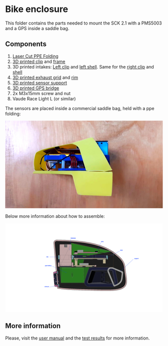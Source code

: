 # Bike enclosure

This folder contains the parts needed to mount the SCK 2.1 with a PMS5003 and a GPS inside a saddle bag.

## Components


1. [Laser Cut PPE Folding](components/ppe-folding.dxf)
2. [3D printed clip](components/clip.stl) and [frame](components/frame.stl)
3. 3D printed intakes: [Left clip](components/intake-l-clip.stl) and [left shell](components/intake-l-shell.stl). Same for the [right clip](components/intake-r-clip.stl) and [shell](components/intake-r-shell.stl)
4. [3D printed exhaust grid](components/exhaust-grid.stl) and [rim](components/exhaust-rim.stl)
5. [3D printed sensor support](components/support.stl)
6. [3D printed GPS bridge](components/gps-bridge.stl)
6. 2x M3x15mm screw and nut
7. Vaude Race Light L (or similar)

The sensors are placed inside a commercial saddle bag, held with a ppe folding:

![](/assets/images/bike-saddle/ppe.jpg)

Below more information about how to assemble:

![](/assets/images/bike-saddle/cut-view.png)

## More information

Please, visit the [user manual](https://docs.smartcitizen.me/Use%20cases/Almabike/User%20Manual/) and the [test results](https://docs.smartcitizen.me/Use%20cases/Almabike/Test%20Results/) for more information.
